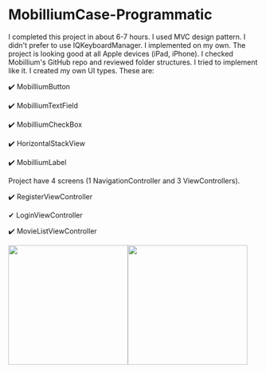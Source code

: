 # MobilliumCase-Programmatic

I completed this project in about 6-7 hours. I used MVC design pattern. 
I didn't prefer to use IQKeyboardManager. I implemented on my own. 
The project is looking good at all Apple devices (iPad, iPhone). 
I checked Mobillium's GitHub repo and reviewed folder structures. 
I tried to implement like it. I created my own UI types. 
These are: 

✔️  MobilliumButton

✔️  MobilliumTextField

✔️  MobilliumCheckBox

✔️  HorizontalStackView

✔️  MobilliumLabel



Project have 4 screens (1 NavigationController and 3 ViewControllers). 

✔️  RegisterViewController

✔  LoginViewController

✔️  MovieListViewController




<img src="https://user-images.githubusercontent.com/63621743/171679257-e763e979-a2f6-4741-996d-13a977341a90.jpg" width="240"><img src="https://user-images.githubusercontent.com/63621743/171679262-d9a459d7-c3ef-42d6-acf3-2c120a71c9ea.jpg" width="240">


